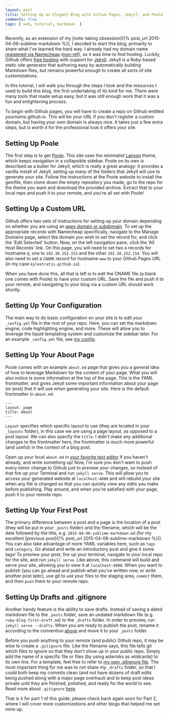 ```yaml
---
layout: post
title: Setting Up an Elegant Blog with Github Pages, Jekyll, and Poole; Part I
comments: true
tags: [ web, tutorial, markdown  ]
---
```


Recently, as an extension of my [note-taking obsession]({% post_url 2015-04-06-sublime-markdown %}), I decided to start this blog, primarily to share what I've learned the hard way. I already had my domain name [registered via Namecheap](https://www.namecheap.com/?aff=84217) ([non-ref](https://www.namecheap.com)), so it was time to find hosting. Luckily, Github offers [free hosting](https://pages.github.com/) with support for [Jekyll](https://jekyllrb.com/). Jekyll is a Ruby-based static site generator that authoring easy by automatically building Markdown files, but remains powerful enough to create all sorts of site customizations.

In this tutorial, I will walk you through the steps I took and the resources I used to build this blog, the first undertaking of its kind for me. There were many tools that made setup easy, but it was still enough work that it was a fun and enlightening process. 

To begin with Github pages, you will have to create a repo on Github entitled _yourname_.github.io. This will be your URL if you don't register a custom domain, but having your own domain is always nice. It takes just a few extra steps, but is worth it for the professional look it offers your site.  

## Setting Up Poole

The first step is to get [Poole](https://getpoole.com/). This site uses the minimalist [Lanyon](https://github.com/poole/lanyon) theme, which keeps navigation in a collapsible sidebar. Poole on its own is described as a butler for Jekyll, which is really a great analogy: it provides a vanilla install of Jekyll, setting up many of the folders that Jekyll will use to generate your site. Follow the instructions at the Poole website to install the gemfile, then clone down the empty repository you made, go to the repo for the theme you want and download the provided archive. Extract that to your local repo and push it to your remote, and you're all set with Poole!

## Setting Up a Custom URL 

Github offers two sets of instructions for setting up your domain depending on whether you are using an [apex domain or subdomain](https://help.github.com/articles/setting-up-a-custom-domain-with-github-pages/). To set up the appropriate records with Namecheap specifically, navigate to the Manage Domains page, select the domain you wish to set the record for, and click the 'Edit Selected' button. Now, on the left navigation pane, click the 'All Host Records' link. On this page, you will need to set two `A` records for hostname `@`, one to `192.30.252.153` and the other `192.30.252.154`. You will also need to set a `CNAME` record for hostname `www` to your Github Pages URL (in my case `kylestratis.github.io`). 

When you have done this, all that is left is to edit the CNAME file (a blank one comes with Poole) to have your custom URL. Save the file and push it to your remote, and navigating to your blog via a custom URL should work shortly. 

## Setting Up Your Configuration

The main way to do basic configuration on your site is to edit your `_config.yml` file in the root of your repo. Here, you can set the markdown engine, code highlighting engine, and more. These will allow you to leverage the liquid templating system and customize the sidebar later. For an example `_config.yml` file, see [my config](https://github.com/kylestratis/kylestratis.github.io/blob/master/_config.yml). 

## Setting Up Your About Page

Poole comes with an example `about.md` page that gives you a general idea of how to leverage Markdown for the content of your page. What you will also notice is some information at the top of the page. This is the YAML frontmatter, and gives Jekyll some important information about your page (or post) that it will use when generating your site. Here is the default frontmatter in `about.md`: 

```
---
layout: page
title: About
---
```

`Layout` specifies which specific layout to use (they are located in your `_layouts` folder), in this case we are using a page layout, as opposed to a post layout. We can also specify the `title`. I didn't make any additional changes to the frontmatter here, the frontmatter is much more powerful (and useful) in the context of a blog post. 

Open up your local `about.md` in [your favorite text editor](https://sublimetext.com) if you haven't already, and write something up! Now, I'm sure you don't want to push every minor change to Github just to preview your changes, so instead of that fire up your Terminal and run `jekyll serve`. This will allow you to access your generated website at `localhost:4000` and will rebuild your site when any file is changed so that you can quickly view any edits you make before publishing. Play around, and when you're satisfied with your page, push it to your remote repo. 

## <a name="firstpost"></a>Setting Up Your First Post

The primary difference between a post and a page is the location of a post (they will be put in your `_posts` folder) and the filename, which will be the date followed by the title, e.g. `2015-04-06-sublime-markdown.md` (for my excellent [previous post]({% post_url 2015-04-06-sublime-markdown %})). You can also take advantage of more YAML variables here, such as `tags` and `category`. Go ahead and write an introductory post and give it some tags! To preview your post, fire up your terminal, navigate to your local repo for the site, and run `jekyll serve`. Like above, this command will build and serve your site, allowing you to view it at `localhost:4000`. When you want to publish (you can go ahead and publish what you've written now, or write another post later), use git to `add` your files to the staging area, `commit` them, and then `push` them to your remote repo. 

## Setting Up Drafts and .gitignore

Another handy feature is the ability to save drafts. Instead of saving a dated markdown file to the `_posts` folder, save an undated markdown file (e.g. `ruby-blog-first-draft.md`) to the `_drafts` folder. In order to preview, run `jekyll serve --drafts`. When you are ready to publish the post, rename it according to the convention [above](#firstpost) and move it to your `_posts` folder. 

Before you push anything to your remote (and public) Github repo, it may be wise to create a `.gitignore` file. Like the filename says, this file tells git which files to ignore so that they don't show up in your public repo. Simply add the name of a specific file or files (by using asterisks as wildcards) to its own line. For a template, feel free to refer to [my own .gitignore file](https://github.com/kylestratis/kylestratis.github.io/blob/master/.gitignore). The most important thing for me was to not share my `_drafts` folder, so that I could both keep my commits clean (and not have dozens of draft edits being pushed along with a major page overhaul) and to keep post ideas private until they are finished, polished, and ready for the world to see. Read more about `.gitignore` [here](https://git-scm.com/docs/gitignore).

That is it for part 1 of this guide, please check back again soon for Part 2, where I will cover more customizations and other blogs that helped me set mine up. 